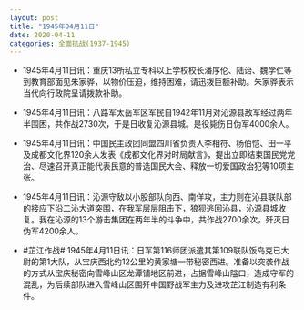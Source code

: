 ```yaml
---
layout: post
title: "1945年04月11日"
date: 2020-04-11
categories: 全面抗战(1937-1945)
---
```


<meta name="referrer" content="no-referrer" />

- 1945年4月11日讯：重庆13所私立专科以上学校校长潘序伦、陆诒、魏学仁等到教育部面见朱家骅，以物价压迫，维持困难，请迅拨巨额补助。朱家骅表示当代向行政院呈请拨款补助。 

- 1945年4月11日讯：八路军太岳军区军民自1942年11月对沁源县敌军经过两年半围困，共作战2730次，于是日收复沁源县城。是役毙伤日伪军4000余人。 

- 1945年4月11日讯：中国民主政团同盟四川省负责人李相符、杨伯恺、田一平及成都文化界120余人发表《成都文化界对时局献言》，提出立即结束国民党党治、尽速召开真正能代表民意的普选国民大会、释放一切爱国政治犯等10项主张。 

- 1945年4月11日讯：沁源守敌以小股部队向西、南佯攻，主力则在沁县联队部的接应下沿二沁大道突围，在我军层层阻击下，狼狈逃回沁县，沁源县城收复。我在沁源的13个游击集团在两年半的斗争中，共作战2700余次，歼灭日伪军4200余人。 

- #芷江作战# 1945年4月11日讯：日军第116师团派遣其第109联队饭岛克已大尉的第1大队，从宝庆西北约12公里的黄家塘一带秘密西进。准备以突袭作战的方式从宝庆秘密向雪峰山区龙潭铺地区前进，占据雪峰山隘口，造成守军的混乱，为后续部队进入雪峰山区围歼中国野战军主力及进攻芷江制造有利条件。 


